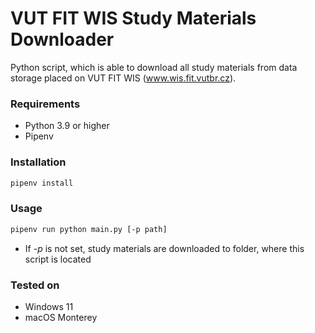 # VUT FIT WIS Study Materials Downloader

Python script, which is able to download all study materials from data storage placed on VUT FIT WIS (www.wis.fit.vutbr.cz).

### Requirements
- Python 3.9 or higher
- Pipenv

### Installation
```sh
pipenv install
```

### Usage
```sh
pipenv run python main.py [-p path]
```
- If *-p* is not set, study materials are downloaded to folder, where this script is located 

### Tested on
- Windows 11
- macOS Monterey
